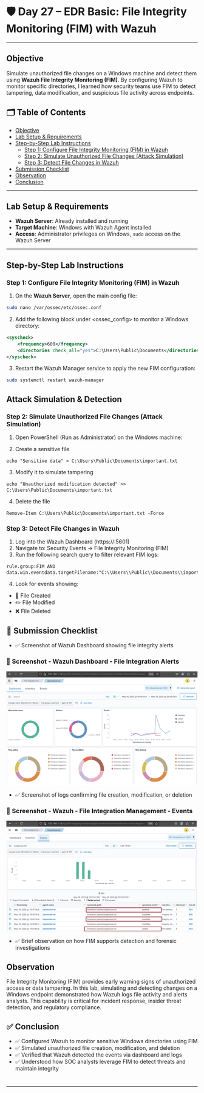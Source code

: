 # 🛡️ Day 27 – EDR Basic: File Integrity Monitoring (FIM) with Wazuh
---

## Objective

Simulate unauthorized file changes on a Windows machine and detect them using **Wazuh File Integrity Monitoring (FIM)**. By configuring Wazuh to monitor specific directories, I learned how security teams use FIM to detect tampering, data modification, and suspicious file activity across endpoints.

## 🗂️ Table of Contents

- [Objective](#objective)
- [Lab Setup & Requirements](#lab-setup--requirements)
- [Step-by-Step Lab Instructions](#step-by-step-lab-instructions)
  - [Step 1: Configure File Integrity Monitoring (FIM) in Wazuh](#step-1-configure-file-integrity-monitoring-fim-in-wazuh)
  - [Step 2: Simulate Unauthorized File Changes (Attack Simulation)](#step-2-simulate-unauthorized-file-changes-attack-simulation)
  - [Step 3: Detect File Changes in Wazuh](#step-3-detect-file-changes-in-wazuh)
- [Submission Checklist](#submission-checklist)
- [Observation](#observation)
- [Conclusion](#conclusion)

---

## Lab Setup & Requirements

- **Wazuh Server**: Already installed and running 
- **Target Machine**: Windows with Wazuh Agent installed  
- **Access**: Administrator privileges on Windows, `sudo` access on the Wazuh Server

---

## Step-by-Step Lab Instructions

### Step 1: Configure File Integrity Monitoring (FIM) in Wazuh

1. On the **Wazuh Server**, open the main config file:
```bash
sudo nano /var/ossec/etc/ossec.conf
```

2. Add the following block under <ossec_config> to monitor a Windows directory:
``` xml
<syscheck>
    <frequency>600</frequency>
    <directories check_all="yes">C:\Users\Public\Documents</directories>
</syscheck>
```

3. Restart the Wazuh Manager service to apply the new FIM configuration:
```bash
sudo systemctl restart wazuh-manager
```

## Attack Simulation & Detection

### Step 2: Simulate Unauthorized File Changes (Attack Simulation)
1. Open PowerShell (Run as Administrator) on the Windows machine:

2. Create a sensitive file
```
echo "Sensitive data" > C:\Users\Public\Documents\important.txt
```
3. Modify it to simulate tampering
```
echo "Unauthorized modification detected" >> C:\Users\Public\Documents\important.txt
```

 4. Delete the file
 ```
Remove-Item C:\Users\Public\Documents\important.txt -Force
```

### Step 3: Detect File Changes in Wazuh
1. Log into the Wazuh Dashboard (https://<wazuh-server-ip>:5601)
2. Navigate to: Security Events → File Integrity Monitoring (FIM)
3. Run the following search query to filter relevant FIM logs:
```
rule.group:FIM AND data.win.eventdata.targetFilename:"C:\\Users\\Public\\Documents\\important.txt"
```
4. Look for events showing:

- 📄 File Created
- ✏️ File Modified
- ❌ File Deleted

## 📸 Submission Checklist
- ✅ Screenshot of Wazuh Dashboard showing file integrity alerts

### 📸 Screenshot - Wazuh Dashboard - File Integration Alerts
<p align="center">
  <img src="../../Screenshots/Day-27_EDR_Wazuh-File-Integrity-Management-Dashboard.png" alt="Wazuh - File Integration Management - Dashboard" width="600">
</p>


- ✅ Screenshot of logs confirming file creation, modification, or deletion

### 📸 Screenshot - Wazuh - File Integration Management - Events
<p align="center">
  <img src="../../Screenshots/Day-27_EDR_Wazuh-File-Integrity-Management_Events.png" alt="Wazuh - File Integraion Managment - Events " width="600">
</p>


- ✅ Brief observation on how FIM supports detection and forensic investigations

## Observation

File Integrity Monitoring (FIM) provides early warning signs of unauthorized access or data tampering. In this lab, simulating and detecting changes on a Windows endpoint demonstrated how Wazuh logs file activity and alerts analysts. This capability is critical for incident response, insider threat detection, and regulatory compliance.

## ✅ Conclusion
- ✅ Configured Wazuh to monitor sensitive Windows directories using FIM
- ✅ Simulated unauthorized file creation, modification, and deletion
- ✅ Verified that Wazuh detected the events via dashboard and logs
- ✅ Understood how SOC analysts leverage FIM to detect threats and maintain integrity

#
---

